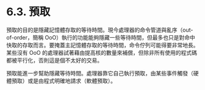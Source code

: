 # 6.3. 預取

預取的目的是隱藏記憶體存取的等待時間。現今處理器的命令管道與亂序（out-of-order，簡稱 OoO）執行的功能能夠隱藏一些等待時間，但最多也只是對命中快取的存取而言。要掩蓋主記憶體存取的等待時間，命令佇列可能得要非常地長。某些沒有 OoO 的處理器試著藉由提高核的數量來補償，但除非所有使用的程式碼都被平行化，否則這是個不太好的交易。

預取能進一步幫助隱藏等待時間。處理器靠它自己執行預取，由某些事件觸發（硬體預取）或是由程式明確地請求（軟體預取）。

